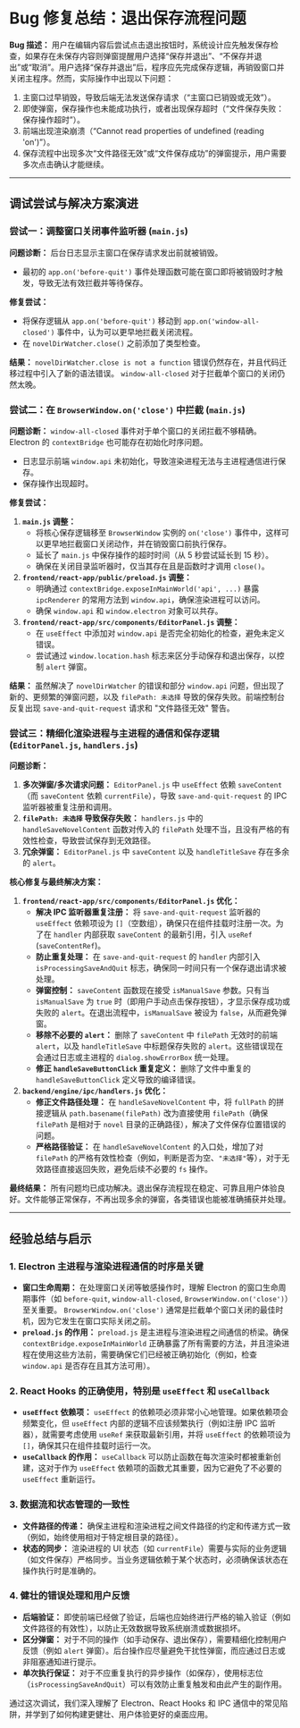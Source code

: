 # Bug 修复总结：退出保存流程问题

**Bug 描述：**
用户在编辑内容后尝试点击退出按钮时，系统设计应先触发保存检查，如果存在未保存内容则弹窗提醒用户选择“保存并退出”、“不保存并退出”或“取消”。用户选择“保存并退出”后，程序应先完成保存逻辑，再销毁窗口并关闭主程序。然而，实际操作中出现以下问题：
1.  主窗口过早销毁，导致后端无法发送保存请求（“主窗口已销毁或无效”）。
2.  即使弹窗，保存操作也未能成功执行，或者出现保存超时（“文件保存失败：保存操作超时”）。
3.  前端出现渲染崩溃（“Cannot read properties of undefined (reading 'on')”）。
4.  保存流程中出现多次“文件路径无效”或“文件保存成功”的弹窗提示，用户需要多次点击确认才能继续。

---

## 调试尝试与解决方案演进

### 尝试一：调整窗口关闭事件监听器 (`main.js`)

**问题诊断：** 后台日志显示主窗口在保存请求发出前就被销毁。
*   最初的 `app.on('before-quit')` 事件处理函数可能在窗口即将被销毁时才触发，导致无法有效拦截并等待保存。

**修复尝试：**
*   将保存逻辑从 `app.on('before-quit')` 移动到 `app.on('window-all-closed')` 事件中，认为可以更早地拦截关闭流程。
*   在 `novelDirWatcher.close()` 之前添加了类型检查。

**结果：** `novelDirWatcher.close is not a function` 错误仍然存在，并且代码迁移过程中引入了新的语法错误。 `window-all-closed` 对于拦截单个窗口的关闭仍然太晚。

### 尝试二：在 `BrowserWindow.on('close')` 中拦截 (`main.js`)

**问题诊断：** `window-all-closed` 事件对于单个窗口的关闭拦截不够精确。 Electron 的 `contextBridge` 也可能存在初始化时序问题。
*   日志显示前端 `window.api` 未初始化，导致渲染进程无法与主进程通信进行保存。
*   保存操作出现超时。

**修复尝试：**
1.  **`main.js` 调整：**
    *   将核心保存逻辑移至 `BrowserWindow` 实例的 `on('close')` 事件中，这样可以更早地拦截窗口关闭动作，并在销毁窗口前执行保存。
    *   延长了 `main.js` 中保存操作的超时时间（从 5 秒尝试延长到 15 秒）。
    *   确保在关闭目录监听器时，仅当其存在且是函数时才调用 `close()`。
2.  **`frontend/react-app/public/preload.js` 调整：**
    *   明确通过 `contextBridge.exposeInMainWorld('api', ...)` 暴露 `ipcRenderer` 的常用方法到 `window.api`，确保渲染进程可以访问。
    *   确保 `window.api` 和 `window.electron` 对象可以共存。
3.  **`frontend/react-app/src/components/EditorPanel.js` 调整：**
    *   在 `useEffect` 中添加对 `window.api` 是否完全初始化的检查，避免未定义错误。
    *   尝试通过 `window.location.hash` 标志来区分手动保存和退出保存，以控制 `alert` 弹窗。

**结果：** 虽然解决了 `novelDirWatcher` 的错误和部分 `window.api` 问题，但出现了新的、更频繁的弹窗问题，以及 `filePath: 未选择` 导致的保存失败。前端控制台反复出现 `save-and-quit-request` 请求和 "文件路径无效" 警告。

### 尝试三：精细化渲染进程与主进程的通信和保存逻辑 (`EditorPanel.js`, `handlers.js`)

**问题诊断：**
1.  **多次弹窗/多次请求问题：** `EditorPanel.js` 中 `useEffect` 依赖 `saveContent`（而 `saveContent` 依赖 `currentFile`），导致 `save-and-quit-request` 的 IPC 监听器被重复注册和调用。
2.  **`filePath: 未选择` 导致保存失败：** `handlers.js` 中的 `handleSaveNovelContent` 函数对传入的 `filePath` 处理不当，且没有严格的有效性检查，导致尝试保存到无效路径。
3.  **冗余弹窗：** `EditorPanel.js` 中 `saveContent` 以及 `handleTitleSave` 存在多余的 `alert`。

**核心修复与最终解决方案：**
1.  **`frontend/react-app/src/components/EditorPanel.js` 优化：**
    *   **解决 IPC 监听器重复注册：** 将 `save-and-quit-request` 监听器的 `useEffect` 依赖项设为 `[]`（空数组），确保只在组件挂载时注册一次。为了在 `handler` 内部获取 `saveContent` 的最新引用，引入 `useRef` (`saveContentRef`)。
    *   **防止重复处理：** 在 `save-and-quit-request` 的 `handler` 内部引入 `isProcessingSaveAndQuit` 标志，确保同一时间只有一个保存退出请求被处理。
    *   **弹窗控制：** `saveContent` 函数现在接受 `isManualSave` 参数。只有当 `isManualSave` 为 `true` 时（即用户手动点击保存按钮），才显示保存成功或失败的 `alert`。在退出流程中，`isManualSave` 被设为 `false`，从而避免弹窗。
    *   **移除不必要的 `alert`：** 删除了 `saveContent` 中 `filePath` 无效时的前端 `alert`，以及 `handleTitleSave` 中标题保存失败的 `alert`。这些错误现在会通过日志或主进程的 `dialog.showErrorBox` 统一处理。
    *   **修正 `handleSaveButtonClick` 重复定义：** 删除了文件中重复的 `handleSaveButtonClick` 定义导致的编译错误。
2.  **`backend/engine/ipc/handlers.js` 优化：**
    *   **修正文件路径处理：** 在 `handleSaveNovelContent` 中，将 `fullPath` 的拼接逻辑从 `path.basename(filePath)` 改为直接使用 `filePath`（确保 `filePath` 是相对于 `novel` 目录的正确路径），解决了文件保存位置错误的问题。
    *   **严格路径验证：** 在 `handleSaveNovelContent` 的入口处，增加了对 `filePath` 的严格有效性检查（例如，判断是否为空、`"未选择"`等），对于无效路径直接返回失败，避免后续不必要的 `fs` 操作。

**最终结果：**
所有问题均已成功解决。退出保存流程现在稳定、可靠且用户体验良好。文件能够正常保存，不再出现多余的弹窗，各类错误也能被准确捕获并处理。

---

## 经验总结与启示

### 1. Electron 主进程与渲染进程通信的时序是关键
*   **窗口生命周期：** 在处理窗口关闭等敏感操作时，理解 Electron 的窗口生命周期事件（如 `before-quit`, `window-all-closed`, `BrowserWindow.on('close')`）至关重要。 `BrowserWindow.on('close')` 通常是拦截单个窗口关闭的最佳时机，因为它发生在窗口实际关闭之前。
*   **`preload.js` 的作用：** `preload.js` 是主进程与渲染进程之间通信的桥梁。确保 `contextBridge.exposeInMainWorld` 正确暴露了所有需要的方法，并且渲染进程在使用这些方法前，需要确保它们已经被正确初始化（例如，检查 `window.api` 是否存在且其方法可用）。

### 2. React Hooks 的正确使用，特别是 `useEffect` 和 `useCallback`
*   **`useEffect` 依赖项：** `useEffect` 的依赖项必须非常小心地管理。如果依赖项会频繁变化，但 `useEffect` 内部的逻辑不应该频繁执行（例如注册 IPC 监听器），就需要考虑使用 `useRef` 来获取最新引用，并将 `useEffect` 的依赖项设为 `[]`，确保其只在组件挂载时运行一次。
*   **`useCallback` 的作用：** `useCallback` 可以防止函数在每次渲染时都被重新创建，这对于作为 `useEffect` 依赖项的函数尤其重要，因为它避免了不必要的 `useEffect` 重新运行。

### 3. 数据流和状态管理的一致性
*   **文件路径的传递：** 确保主进程和渲染进程之间文件路径的约定和传递方式一致（例如，始终使用相对于特定根目录的路径）。
*   **状态的同步：** 渲染进程的 UI 状态（如 `currentFile`）需要与实际的业务逻辑（如文件保存）严格同步。当业务逻辑依赖于某个状态时，必须确保该状态在操作执行时是准确的。

### 4. 健壮的错误处理和用户反馈
*   **后端验证：** 即使前端已经做了验证，后端也应始终进行严格的输入验证（例如文件路径的有效性），以防止无效数据导致系统崩溃或数据损坏。
*   **区分弹窗：** 对于不同的操作（如手动保存、退出保存），需要精细化控制用户反馈（例如 `alert` 弹窗）。后台操作应尽量避免干扰性弹窗，而应通过日志或非阻塞通知进行提示。
*   **单次执行保证：** 对于不应重复执行的异步操作（如保存），使用标志位（`isProcessingSaveAndQuit`）可以有效防止重复触发和由此产生的副作用。

通过这次调试，我们深入理解了 Electron、React Hooks 和 IPC 通信中的常见陷阱，并学到了如何构建更健壮、用户体验更好的桌面应用。